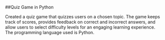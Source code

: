 ##Quiz Game in Python

Created a quiz game that quizzes users on a chosen topic. The game keeps track of scores,
 provides feedback on correct and incorrect answers, and allow users to select difficulty levels
 for an engaging learning experience. The programming language used is Python.
